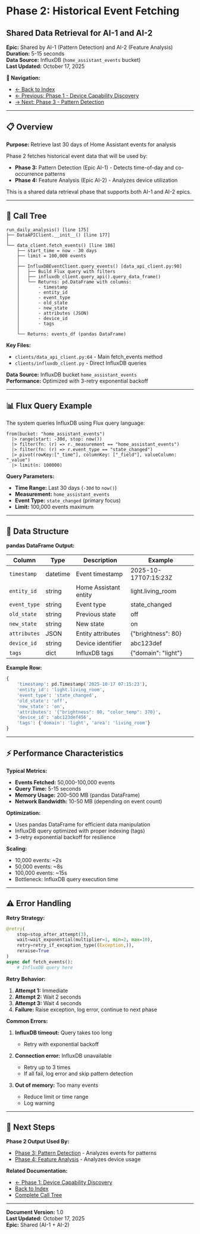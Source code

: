# Phase 2: Historical Event Fetching
## Shared Data Retrieval for AI-1 and AI-2

**Epic:** Shared by AI-1 (Pattern Detection) and AI-2 (Feature Analysis)  
**Duration:** 5-15 seconds  
**Data Source:** InfluxDB (`home_assistant_events` bucket)  
**Last Updated:** October 17, 2025

**🔗 Navigation:**
- [← Back to Index](AI_AUTOMATION_CALL_TREE_INDEX.md)
- [← Previous: Phase 1 - Device Capability Discovery](AI_AUTOMATION_PHASE1_CAPABILITIES.md)
- [→ Next: Phase 3 - Pattern Detection](AI_AUTOMATION_PHASE3_PATTERNS.md)

---

## 📋 Overview

**Purpose:** Retrieve last 30 days of Home Assistant events for analysis

Phase 2 fetches historical event data that will be used by:
- **Phase 3:** Pattern Detection (Epic AI-1) - Detects time-of-day and co-occurrence patterns
- **Phase 4:** Feature Analysis (Epic AI-2) - Analyzes device utilization

This is a shared data retrieval phase that supports both AI-1 and AI-2 epics.

---

## 🔄 Call Tree

```
run_daily_analysis() [line 175]
├── DataAPIClient.__init__() [line 177]
│
└── data_client.fetch_events() [line 186]
    ├── start_time = now - 30 days
    ├── limit = 100,000 events
    │
    ├── InfluxDBEventClient.query_events() [data_api_client.py:90]
    │   ├── Build Flux query with filters
    │   ├── influxdb_client.query_api().query_data_frame()
    │   └── Returns: pd.DataFrame with columns:
    │       - timestamp
    │       - entity_id
    │       - event_type
    │       - old_state
    │       - new_state
    │       - attributes (JSON)
    │       - device_id
    │       - tags
    │
    └── Returns: events_df (pandas DataFrame)
```

**Key Files:**
- `clients/data_api_client.py:64` - Main fetch_events method
- `clients/influxdb_client.py` - Direct InfluxDB queries

**Data Source:** InfluxDB bucket `home_assistant_events`  
**Performance:** Optimized with 3-retry exponential backoff

---

## 📊 Flux Query Example

The system queries InfluxDB using Flux query language:

```flux
from(bucket: "home_assistant_events")
  |> range(start: -30d, stop: now())
  |> filter(fn: (r) => r._measurement == "home_assistant_events")
  |> filter(fn: (r) => r.event_type == "state_changed")
  |> pivot(rowKey:["_time"], columnKey: ["_field"], valueColumn: "_value")
  |> limit(n: 100000)
```

**Query Parameters:**
- **Time Range:** Last 30 days (`-30d` to `now()`)
- **Measurement:** `home_assistant_events`
- **Event Type:** `state_changed` (primary focus)
- **Limit:** 100,000 events maximum

---

## 🔢 Data Structure

**pandas DataFrame Output:**

| Column | Type | Description | Example |
|--------|------|-------------|---------|
| `timestamp` | datetime | Event timestamp | 2025-10-17T07:15:23Z |
| `entity_id` | string | Home Assistant entity | light.living_room |
| `event_type` | string | Event type | state_changed |
| `old_state` | string | Previous state | off |
| `new_state` | string | New state | on |
| `attributes` | JSON | Entity attributes | {"brightness": 80} |
| `device_id` | string | Device identifier | abc123def |
| `tags` | dict | InfluxDB tags | {"domain": "light"} |

**Example Row:**
```python
{
    'timestamp': pd.Timestamp('2025-10-17 07:15:23'),
    'entity_id': 'light.living_room',
    'event_type': 'state_changed',
    'old_state': 'off',
    'new_state': 'on',
    'attributes': '{"brightness": 80, "color_temp": 370}',
    'device_id': 'abc123def456',
    'tags': {'domain': 'light', 'area': 'living_room'}
}
```

---

## ⚡ Performance Characteristics

**Typical Metrics:**
- **Events Fetched:** 50,000-100,000 events
- **Query Time:** 5-15 seconds
- **Memory Usage:** 200-500 MB (pandas DataFrame)
- **Network Bandwidth:** 10-50 MB (depending on event count)

**Optimization:**
- Uses pandas DataFrame for efficient data manipulation
- InfluxDB query optimized with proper indexing (tags)
- 3-retry exponential backoff for resilience

**Scaling:**
- 10,000 events: ~2s
- 50,000 events: ~8s
- 100,000 events: ~15s
- Bottleneck: InfluxDB query execution time

---

## ⚠️ Error Handling

**Retry Strategy:**

```python
@retry(
    stop=stop_after_attempt(3),
    wait=wait_exponential(multiplier=1, min=2, max=10),
    retry=retry_if_exception_type((Exception,)),
    reraise=True
)
async def fetch_events():
    # InfluxDB query here
```

**Retry Behavior:**
1. **Attempt 1:** Immediate
2. **Attempt 2:** Wait 2 seconds
3. **Attempt 3:** Wait 4 seconds
4. **Failure:** Raise exception, log error, continue to next phase

**Common Errors:**
1. **InfluxDB timeout:** Query takes too long
   - Retry with exponential backoff
   
2. **Connection error:** InfluxDB unavailable
   - Retry up to 3 times
   - If all fail, log error and skip pattern detection
   
3. **Out of memory:** Too many events
   - Reduce limit or time range
   - Log warning

---

## 🔗 Next Steps

**Phase 2 Output Used By:**
- [Phase 3: Pattern Detection](AI_AUTOMATION_PHASE3_PATTERNS.md) - Analyzes events for patterns
- [Phase 4: Feature Analysis](AI_AUTOMATION_PHASE4_FEATURES.md) - Analyzes device usage

**Related Documentation:**
- [← Phase 1: Device Capability Discovery](AI_AUTOMATION_PHASE1_CAPABILITIES.md)
- [Back to Index](AI_AUTOMATION_CALL_TREE_INDEX.md)
- [Complete Call Tree](AI_AUTOMATION_CALL_TREE.md)

---

**Document Version:** 1.0  
**Last Updated:** October 17, 2025  
**Epic:** Shared (AI-1 + AI-2)

